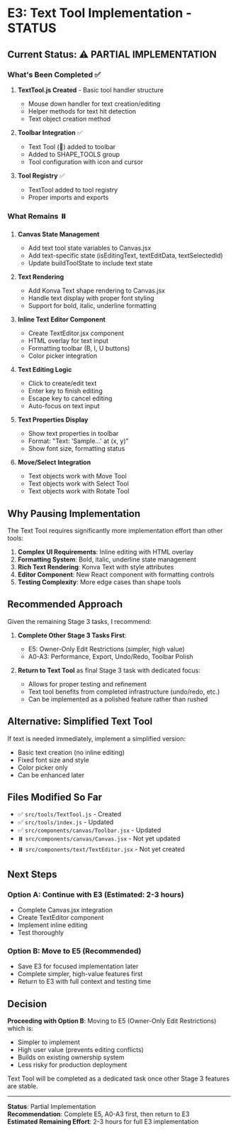 # E3: Text Tool Implementation - STATUS

## Current Status: ⚠️ PARTIAL IMPLEMENTATION

### What's Been Completed ✅

1. **TextTool.js Created** - Basic tool handler structure
   - Mouse down handler for text creation/editing
   - Helper methods for text hit detection
   - Text object creation method

2. **Toolbar Integration** ✅
   - Text Tool (📝) added to toolbar
   - Added to SHAPE_TOOLS group
   - Tool configuration with icon and cursor

3. **Tool Registry** ✅
   - TextTool added to tool registry
   - Proper imports and exports

### What Remains ⏸️

1. **Canvas State Management**
   - Add text tool state variables to Canvas.jsx
   - Add text-specific state (isEditingText, textEditData, textSelectedId)
   - Update buildToolState to include text state

2. **Text Rendering**
   - Add Konva Text shape rendering to Canvas.jsx
   - Handle text display with proper font styling
   - Support for bold, italic, underline formatting

3. **Inline Text Editor Component**
   - Create TextEditor.jsx component
   - HTML overlay for text input
   - Formatting toolbar (B, I, U buttons)
   - Color picker integration

4. **Text Editing Logic**
   - Click to create/edit text
   - Enter key to finish editing
   - Escape key to cancel editing
   - Auto-focus on text input

5. **Text Properties Display**
   - Show text properties in toolbar
   - Format: "Text: 'Sample...' at (x, y)"
   - Show font size, formatting status

6. **Move/Select Integration**
   - Text objects work with Move Tool
   - Text objects work with Select Tool
   - Text objects work with Rotate Tool

## Why Pausing Implementation

The Text Tool requires significantly more implementation effort than other tools:

1. **Complex UI Requirements**: Inline editing with HTML overlay
2. **Formatting System**: Bold, italic, underline state management
3. **Rich Text Rendering**: Konva Text with style attributes
4. **Editor Component**: New React component with formatting controls
5. **Testing Complexity**: More edge cases than shape tools

## Recommended Approach

Given the remaining Stage 3 tasks, I recommend:

1. **Complete Other Stage 3 Tasks First**:
   - E5: Owner-Only Edit Restrictions (simpler, high value)
   - A0-A3: Performance, Export, Undo/Redo, Toolbar Polish

2. **Return to Text Tool** as final Stage 3 task with dedicated focus:
   - Allows for proper testing and refinement
   - Text tool benefits from completed infrastructure (undo/redo, etc.)
   - Can be implemented as a polished feature rather than rushed

## Alternative: Simplified Text Tool

If text is needed immediately, implement a simplified version:
- Basic text creation (no inline editing)
- Fixed font size and style
- Color picker only
- Can be enhanced later

## Files Modified So Far

- ✅ `src/tools/TextTool.js` - Created
- ✅ `src/tools/index.js` - Updated
- ✅ `src/components/canvas/Toolbar.jsx` - Updated
- ⏸️ `src/components/canvas/Canvas.jsx` - Not yet updated
- ⏸️ `src/components/text/TextEditor.jsx` - Not yet created

## Next Steps

### Option A: Continue with E3 (Estimated: 2-3 hours)
- Complete Canvas.jsx integration
- Create TextEditor component
- Implement inline editing
- Test thoroughly

### Option B: Move to E5 (Recommended)
- Save E3 for focused implementation later
- Complete simpler, high-value features first
- Return to E3 with full context and testing time

## Decision

**Proceeding with Option B**: Moving to E5 (Owner-Only Edit Restrictions) which is:
- Simpler to implement
- High user value (prevents editing conflicts)
- Builds on existing ownership system
- Less risky for production deployment

Text Tool will be completed as a dedicated task once other Stage 3 features are stable.

---

**Status**: Partial Implementation  
**Recommendation**: Complete E5, A0-A3 first, then return to E3  
**Estimated Remaining Effort**: 2-3 hours for full E3 implementation


